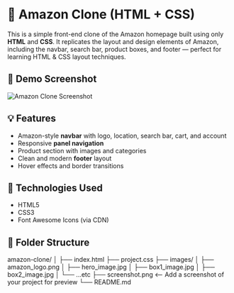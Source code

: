 # 🛒 Amazon Clone (HTML + CSS)

This is a simple front-end clone of the Amazon homepage built using only **HTML** and **CSS**. It replicates the layout and design elements of Amazon, including the navbar, search bar, product boxes, and footer — perfect for learning HTML & CSS layout techniques.

## 📸 Demo Screenshot

![Amazon Clone Screenshot](screenshot.png) <!-- Add a real screenshot with this file name -->

## 💡 Features

- Amazon-style **navbar** with logo, location, search bar, cart, and account
- Responsive **panel navigation**
- Product section with images and categories
- Clean and modern **footer** layout
- Hover effects and border transitions

## 🔧 Technologies Used

- HTML5
- CSS3
- Font Awesome Icons (via CDN)

## 📁 Folder Structure
amazon-clone/ │ ├── index.html ├── project.css ├── images/ │ ├── amazon_logo.png │ ├── hero_image.jpg │ ├── box1_image.jpg │ ├── box2_image.jpg │ └── ...etc ├── screenshot.png <-- Add a screenshot of your project for preview └── README.md

